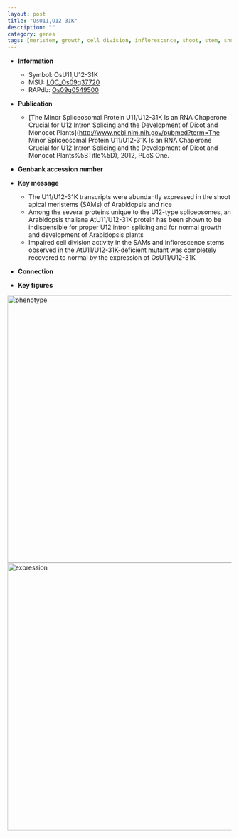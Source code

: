 ```yaml
---
layout: post
title: "OsU11,U12-31K"
description: ""
category: genes
tags: [meristem, growth, cell division, inflorescence, shoot, stem, shoot apical meristem]
---
```


* **Information**  
    + Symbol: OsU11,U12-31K  
    + MSU: [LOC_Os09g37720](http://rice.plantbiology.msu.edu/cgi-bin/ORF_infopage.cgi?orf=LOC_Os09g37720)  
    + RAPdb: [Os09g0549500](http://rapdb.dna.affrc.go.jp/viewer/gbrowse_details/irgsp1?name=Os09g0549500)  

* **Publication**  
    + [The Minor Spliceosomal Protein U11/U12-31K Is an RNA Chaperone Crucial for U12 Intron Splicing and the Development of Dicot and Monocot Plants](http://www.ncbi.nlm.nih.gov/pubmed?term=The Minor Spliceosomal Protein U11/U12-31K Is an RNA Chaperone Crucial for U12 Intron Splicing and the Development of Dicot and Monocot Plants%5BTitle%5D), 2012, PLoS One.

* **Genbank accession number**  

* **Key message**  
    + The U11/U12-31K transcripts were abundantly expressed in the shoot apical meristems (SAMs) of Arabidopsis and rice
    + Among the several proteins unique to the U12-type spliceosomes, an Arabidopsis thaliana AtU11/U12-31K protein has been shown to be indispensible for proper U12 intron splicing and for normal growth and development of Arabidopsis plants
    + Impaired cell division activity in the SAMs and inflorescence stems observed in the AtU11/U12-31K-deficient mutant was completely recovered to normal by the expression of OsU11/U12-31K

* **Connection**  

* **Key figures**  
<img src="https://funricegenes.github.io/images/OsU11.pheno.png" alt="phenotype"  style="width: 600px;"/>

<img src="https://funricegenes.github.io/images/OsU11.exp.png" alt="expression"  style="width: 600px;"/>


